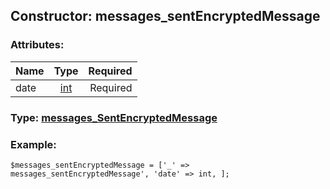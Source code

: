 ## Constructor: messages\_sentEncryptedMessage  

### Attributes:

| Name     |    Type       | Required |
|----------|:-------------:|---------:|
|date|[int](../types/int.md) | Required|



### Type: [messages\_SentEncryptedMessage](../types/messages_SentEncryptedMessage.md)


### Example:

```
$messages_sentEncryptedMessage = ['_' => messages_sentEncryptedMessage', 'date' => int, ];
```